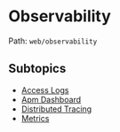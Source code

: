 # Observability

Path: `web/observability`

## Subtopics
- [Access Logs](./access_logs/README.md)
- [Apm Dashboard](./apm_dashboard/README.md)
- [Distributed Tracing](./distributed_tracing/README.md)
- [Metrics](./metrics/README.md)
